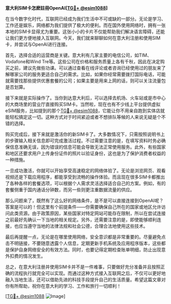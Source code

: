 **意大利SIM卡怎麽註冊OpenAI[[TG💪+ @esim1088](https://t.me/s/esim1088)]**

在当今数字化时代，互联网已经成为我们生活中不可或缺的一部分。无论是学习、工作还是娱乐，网络都为我们提供了极大的便利。而在国外使用网络时，拥有一张本地的SIM卡显得尤为重要。这张小小的卡片不仅能帮助我们解决语言障碍，还能让我们更方便地接入互联网。今天，我们就来聊聊如何在意大利注册和使用SIM卡，并尝试与OpenAI进行连接。

首先，选择合适的运营商是关键。意大利有几家主要的电信公司，如TIM、Vodafone和Wind Tre等。这些公司在价格和服务质量上各有千秋，因此在决定购买之前，建议先做些功课。可以通过查看在线评论或者咨询已经使用过的朋友来了解哪家公司的服务更适合自己的需求。比如，如果你经常需要拨打国际电话，可能就需要找那些提供优惠套餐的公司；如果主要是用来上网的话，则可以关注流量包是否划算。

接下来就是实际操作了。当你到达意大利后，可以选择去机场、火车站或是市中心的大商场里的营业厅直接购买SIM卡。当然啦，现在也有不少线上平台提供虚拟eSIM服务，比如提到的那个[TG💪+ @esim1088](https://t.me/s/esim1088)，它能让你不用亲自跑到实体店就能轻松搞定这一切。这种方式对于时间紧迫或者不想排队等候的人来说无疑是个不错的选择。

购买完成后，接下来就是激活你的新SIM卡了。大多数情况下，只需按照说明书上的步骤输入相关信息即可完成激活过程。不过需要注意的是，在填写资料时务必确保信息准确无误，因为错误的信息可能会导致无法正常使用服务。此外，有些国家和地区还要求用户上传身份证件的照片以验证身份，这也是为了保护消费者权益的一种措施。

一旦成功激活，你就可以开始享受高速稳定的网络体验了。无论是浏览网页、观看视频还是下载应用程序，都能享受到流畅的操作体验。而且现在很多SIM卡都推出了各种各样的套餐选项，可以根据个人需求灵活选择适合自己的方案。例如，有的套餐侧重于国内通话分钟数，而另一些则更注重数据流量的供应。

那么问题来了，既然有了这么好的网络条件，是不是可以直接连接到OpenAI呢？答案是可以的！但这里有个前提条件——你需要确保自己所在的国家或地区允许访问此类资源。由于政策原因，某些国家对特定网站可能存在限制，所以在尝试连接之前最好先确认一下当地的相关规定。另外，还需要注意的是，即使能够顺利连接，也应当遵守当地的法律法规和社会公德，合理合法地使用这些技术。

最后再提醒一点，无论是在哪里使用网络，安全意识都是非常重要的。尽量避免点击不明链接，不要随意透露个人信息，定期更新手机系统及应用程序版本，这些都是保护自身网络安全的有效方法。同时，也要记得定期检查账单明细，防止出现意外扣费的情况发生。

总之，在意大利注册并使用SIM卡并不是一件难事，只要做好充分准备并且按照正确的流程执行就完全可以实现。而通过这种方式接入互联网之后，不仅可以更好地融入当地生活，还可以借助先进的科技手段提升自己的生活质量。希望这篇文章对你有所帮助，祝你在意大利的学习、工作和旅行一切顺利！

[[TG💪+ @esim1088](https://t.me/s/esim1088) ![Image](https://i.postimg.cc/4NQfJmqS/Snipaste-2025-05-13-00-14-12.png)]